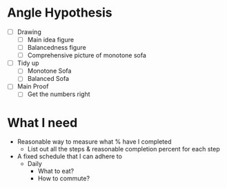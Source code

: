 
# Angle Hypothesis

- [ ] Drawing
	- [ ] Main idea figure 
	- [ ] Balancedness figure
	- [ ] Comprehensive picture of monotone sofa
- [ ] Tidy up
	- [ ] Monotone Sofa
	- [ ] Balanced Sofa
- [ ] Main Proof
	- [ ] Get the numbers right

# What I need

- Reasonable way to measure what % have I completed
	- List out all the steps & reasonable completion percent for each step
- A fixed schedule that I can adhere to
	- Daily
		- What to eat?
		- How to commute?